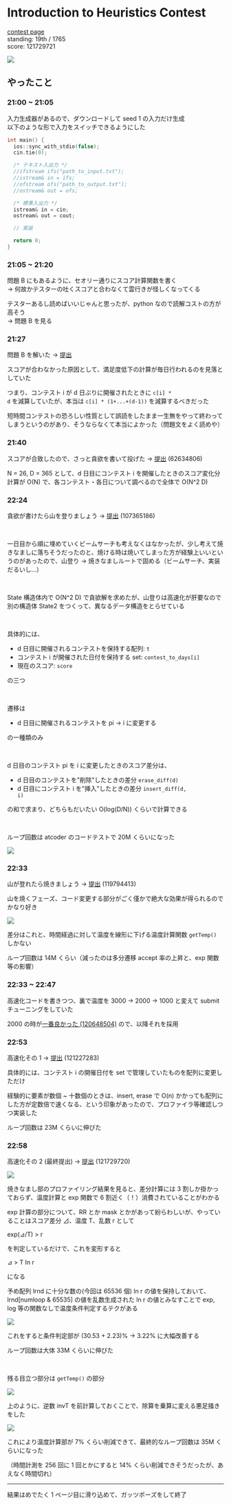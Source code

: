 # Introduction to Heuristics Contest

<a href="https://atcoder.jp/contests/intro-heuristics">contest page</a>  
standing: 19th / 1765  
score: 121729721

<img src="img/img1.PNG">

## やったこと

### 21:00 ~ 21:05

入力生成器があるので、ダウンロードして seed 1 の入力だけ生成  
以下のような形で入力をスイッチできるようにした

```cpp
int main() {
  ios::sync_with_stdio(false);
  cin.tie(0);

  /* テキスト入出力 */
  //ifstream ifs("path_to_input.txt");
  //istream& in = ifs;
  //ofstream ofs("path_to_output.txt");
  //ostream& out = ofs;

  /* 標準入出力 */
  istream& in = cin;
  ostream& out = cout;

  // 実装

  return 0;
}
```

### 21:05 ~ 21:20

問題 B にもあるように、セオリー通りにスコア計算関数を書く  
→ 何故かテスターの吐くスコアと合わなくて雲行きが怪しくなってくる

テスターあるし読めばいいじゃんと思ったが、python なので読解コストの方が高そう  
→ 問題 B を見る


### 21:27

問題 B を解いた → <a href="https://atcoder.jp/contests/intro-heuristics/submissions/14809996">提出</a>

スコアが合わなかった原因として、満足度低下の計算が毎日行われるのを見落としていた

つまり、コンテスト i が d 日ぶりに開催されたときに <code>c[i] * d</code> を減算していたが、本当は <code>c[i] * (1+...+(d-1))</code> を減算するべきだった

短時間コンテストの恐ろしい性質として誤読をしたまま一生無をやって終わってしまうというのがあり、そうならなくて本当によかった（問題文をよく読めや）

### 21:40

スコアが合致したので、さっと貪欲を書いて投げた → <a href="https://atcoder.jp/contests/intro-heuristics/submissions/14811656">提出</a> (62634806)

N = 26, D = 365 として、d 日目にコンテスト i を開催したときのスコア変化分計算が O(N) で、各コンテスト・各日について調べるので全体で O(N^2 D)

### 22:24

貪欲が書けたら山を登りましょう → <a href="https://atcoder.jp/contests/intro-heuristics/submissions/14817342">提出</a> (107365186)

<br/>

一日目から順に埋めていくビームサーチも考えなくはなかったが、少し考えて焼きなましに落ちそうだったのと、焼ける時は焼いてしまった方が経験上いいというのがあったので、山登り → 焼きなましルートで固める（ビームサーチ、実装だるいし…）

<br/>

State 構造体内で O(N^2 D) で貪欲解を求めたが、山登りは高速化が肝要なので別の構造体 State2 をつくって、異なるデータ構造をとらせている

<br/>

具体的には、

* d 日目に開催されるコンテストを保持する配列: <code>t</code>
* コンテスト i が開催された日付を保持する set: <code>contest_to_days[i]</code>
* 現在のスコア: <code>score</code>

の三つ

<br/>

遷移は

* d 日目に開催されるコンテストを pi → i に変更する

の一種類のみ

<br/>

d 日目のコンテスト pi を i に変更したときのスコア差分は、

* d 日目のコンテストを"削除"したときの差分 <code>erase_diff(d)</code>
* d 日目にコンテスト i を"挿入"したときの差分 <code>insert_diff(d, i)</code>

の和で求まり、どちらもだいたい O(log(D/N)) くらいで計算できる

<br/>

ループ回数は atcoder のコードテストで 20M くらいになった

<img src="img/img2.PNG">

### 22:33

山が登れたら焼きましょう → <a href="https://atcoder.jp/contests/intro-heuristics/submissions/14818485">提出</a> (119794413)

山を焼くフェーズ、コード変更する部分がごく僅かで絶大な効果が得られるのでかなり好き

<img src="img/img3.PNG">

差分はこれと、時間経過に対して温度を線形に下げる温度計算関数 <code>getTemp()</code> しかない

ループ回数は 14M くらい（減ったのは多分遷移 accept 率の上昇と、exp 関数等の影響）

### 22:33 ~ 22:47

高速化コードを書きつつ、裏で温度を 3000 → 2000 → 1000 と変えて submit チューニングをしていた

2000 の時が<a href="https://atcoder.jp/contests/intro-heuristics/submissions/14819517">一番良かった (120648504)</a> ので、以降それを採用

### 22:53

高速化その 1 → <a href="https://atcoder.jp/contests/intro-heuristics/submissions/14821244">提出</a> (121227283)

具体的には、コンテスト i の開催日付を set で管理していたものを配列に変更しただけ

経験的に要素が数個 ~ 十数個のときは、insert, erase で O(n) かかっても配列にした方が定数倍で速くなる、という印象があったので、プロファイラ等確認しつつ実装した

ループ回数は 23M くらいに伸びた

### 22:58

高速化その 2 (最終提出) → <a href="https://atcoder.jp/contests/intro-heuristics/submissions/14822099">提出</a> (121729720)

<img src="img/img4.PNG">

焼きなまし部のプロファイリング結果を見ると、差分計算には 3 割しか掛かっておらず、温度計算と exp 関数で 6 割近く（！）消費されていることがわかる

exp 計算の部分について、RR とか mask とかがあって紛らわしいが、やっていることはスコア差分 ⊿、温度 T、乱数 r として

exp(⊿/T) > r

を判定しているだけで、これを変形すると

⊿ > T ln r

になる

予め配列 lrnd に十分な数の(今回は 65536 個) ln r の値を保持しておいて、lrnd[numloop & 65535] の値を乱数生成された ln r の値とみなすことで exp, log 等の関数なしで温度条件判定するテクがある

<img src="img/img5.PNG">

これをすると条件判定部が (30.53 + 2.23)% → 3.22% に大幅改善する

ループ回数は大体 33M くらいに伸びた

<br/>

残る目立つ部分は <code>getTemp()</code> の部分

<img src="img/img6.PNG">

上のように、逆数 invT を前計算しておくことで、除算を乗算に変える悪足掻きをした

<img src="img/img7.PNG">

これにより温度計算部が 7% くらい削減できて、最終的なループ回数は 35M くらいになった

（時間計測を 256 回に 1 回とかにすると 14% くらい削減できそうだったが、あえなく時間切れ）

---

結果はめでたく 1 ページ目に滑り込めて、ガッツポーズをして終了